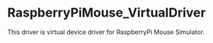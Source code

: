 # RaspberryPiMouse_VirtualDriver

This driver is virtual device driver for RaspberryPi Mouse Simulator.

